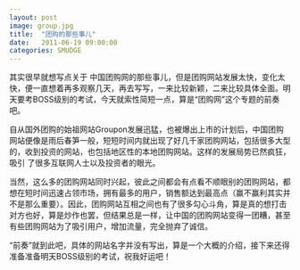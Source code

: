 ```yaml
---
layout: post
image: group.jpg
title:  "团购的那些事儿"
date:   2011-06-19 09:00:00
categories: SMUDGE
---
```



其实很早就想写点关于 中国团购网的那些事儿，但是团购网站发展太快，变化太快，便一直想着再多观察几天，再去写写，一来比较新颖，二来比较具体全面。明天要考BOSS级别的考试，今天就索性简短一点，算是“团购网”这个专题的前奏吧。



自从国外团购的始祖网站Groupon发展迅猛，也被爆出上市的计划后，中国团购网站便像是雨后春笋一般，短短时间内就出现了好几千家团购网站，包括很多大型的，收到投资的网站，也包括地区性的本地团购网站。这样的发展局势已然疯狂，吸引 了很多互联网人士以及投资者的眼光。



当然，这么多的团购网站同时兴起，彼此之间都会有点看不顺眼别的团购网站，都想在短时间迅速占领市场，拥有最多的用户，销售额达到最高点（赢不赢利其实并不是那么重要）。因此，团购网站互相之间也有了很多勾心斗角，算是真的想打击对方也好，算是炒作也罢，但结果总是一样，让中国的团购网站变得一团糟，甚至有些团购网站为了吸引用户，增加流量，完全抛弃了诚信。



“前奏”就到此吧，具体的网站名字并没有写出，算是一个大概的介绍，接下来还得准备准备明天BOSS级别的考试，祝我好运吧！